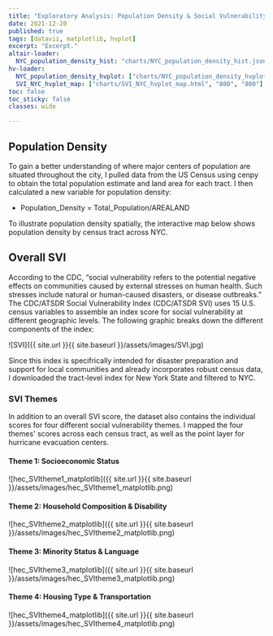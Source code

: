 ```yaml
---
title: "Exploratory Analysis: Population Density & Social Vulnerability"
date: 2021-12-20
published: true
tags: [dataviz, matplotlib, hvplot]
excerpt: "Excerpt."
altair-loader:
  NYC_population_density_hist: "charts/NYC_population_density_hist.json"
hv-loader:
  NYC_population_density_hvplot: ["charts/NYC_population_density_hvplot.html", "800", "800"]
  SVI_NYC_hvplot_map: ["charts/SVI_NYC_hvplot_map.html", "800", "800"]
toc: false
toc_sticky: false
classes: wide

---
```


## Population Density

To gain a better understanding of where major centers of population are situated throughout the city, I pulled data from the US Census using cenpy to obtain the total population estimate and land area for each tract. I then calculated a new variable for population density:
* Population_Density = Total_Population/AREALAND

<div id="NYC_population_density_hist"></div>

To illustrate population density spatially, the interactive map below shows population density by census tract across NYC.

<div id="NYC_population_density_hvplot"></div>

## Overall SVI

According to the CDC, “social vulnerability refers to the potential negative effects on communities caused by external stresses on
human health. Such stresses include natural or human-caused disasters, or disease outbreaks.” The CDC/ATSDR Social Vulnerability Index (CDC/ATSDR SVI) uses 15 U.S. census variables to assemble an index score for social vulnerability at different geographic levels. The following graphic breaks down the different components of the index:

![SVI]({{ site.url }}{{ site.baseurl }}/assets/images/SVI.jpg)

Since this index is specifrically intended for disaster preparation and support for local communities and already incorporates robust census data, 
I downloaded the tract-level index for New York State and filtered to NYC. 

<div id="SVI_NYC_hvplot_map"></div>

### SVI Themes

In addition to an overall SVI score, the dataset also contains the individual scores for four different social vulnerability themes. I mapped the four themes' scores across each census tract, as well as the point layer for hurricane evacuation centers.

#### Theme 1: Socioeconomic Status

![hec_SVItheme1_matplotlib]({{ site.url }}{{ site.baseurl }}/assets/images/hec_SVItheme1_matplotlib.png)

#### Theme 2: Household Composition & Disability

![hec_SVItheme2_matplotlib]({{ site.url }}{{ site.baseurl }}/assets/images/hec_SVItheme2_matplotlib.png)

#### Theme 3: Minority Status & Language

![hec_SVItheme3_matplotlib]({{ site.url }}{{ site.baseurl }}/assets/images/hec_SVItheme3_matplotlib.png)

#### Theme 4: Housing Type & Transportation

![hec_SVItheme4_matplotlib]({{ site.url }}{{ site.baseurl }}/assets/images/hec_SVItheme4_matplotlib.png)
